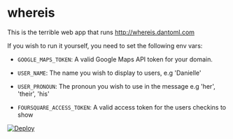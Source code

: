 # whereis

This is the terrible web app that runs http://whereis.dantoml.com

If you wish to run it yourself, you need to set the following env vars:  

- `GOOGLE_MAPS_TOKEN`: A valid Google Maps API token for your domain.  

- `USER_NAME`: The name you wish to display to users, e.g 'Danielle'  

- `USER_PRONOUN`: The pronoun you wish to use in the message e.g 'her', 'their', 'his'  

- `FOURSQUARE_ACCESS_TOKEN`: A valid access token for the users checkins to show  

[![Deploy](https://www.herokucdn.com/deploy/button.svg)](https://heroku.com/deploy)
